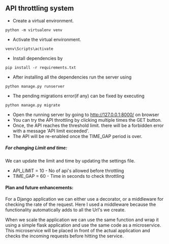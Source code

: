 ## API throttling system

* Create a virtual environment.

`python -m virtualenv venv`

* Activate the virtual environment.

`venv\Scripts\activate`

* Install dependencies by 

`pip install -r requirements.txt`

* After installing all the dependencies run the server using

`python manage.py runserver`

* The pending migrations error(if any)  can be fixed by executing

`python manage.py migrate`

* Open the running server by going to http://127.0.0.1:8000/ on browser
* You can try the API throttling by clicking multiple times the GET button.
* Once, the API reaches the threshold limit. there will be a forbidden error with a message 'API limit exceeded'.
* The API will be re-enabled once the TIME_GAP period is over. 


##### For changing Limit and time:
We can update the limit and time by updating the settings file. 

* API_LIMIT = 10 - No of api's allowed before throttling
* TIME_GAP = 60 - Time in seconds to check throttling


#### Plan and future enhancements:
For a Django  application we can either use a decorator, or a middleware for checking the rate of the request. Here I used a middleware because the functionality automatically adds to all the Url's we create.

When we scale the application we can use the same function and wrap it using a simple flask application and use the same code as a microservice.
This microservice will be placed in front of the actual application and checks the incoming requests before hitting the service.
